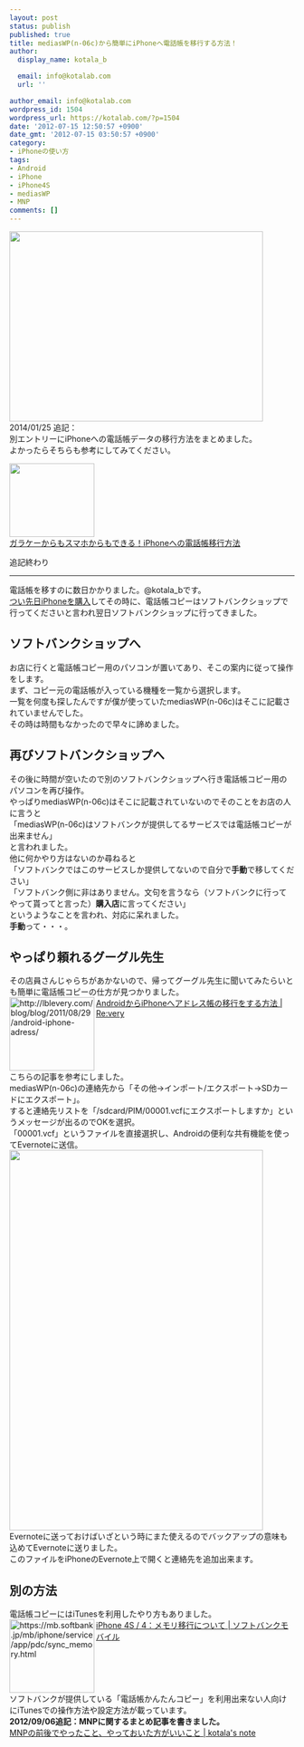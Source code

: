 ```yaml
---
layout: post
status: publish
published: true
title: mediasWP(n-06c)から簡単にiPhoneへ電話帳を移行する方法！
author:
  display_name: kotala_b

  email: info@kotalab.com
  url: ''

author_email: info@kotalab.com
wordpress_id: 1504
wordpress_url: https://kotalab.com/?p=1504
date: '2012-07-15 12:50:57 +0900'
date_gmt: '2012-07-15 03:50:57 +0900'
category:
- iPhoneの使い方
tags:
- Android
- iPhone
- iPhone4S
- mediasWP
- MNP
comments: []
---
```

<p><a href="https://kotalab.com/wp-content/uploads/iphone_01.jpg" target="_blank"><img src="https://kotalab.com/wp-content/uploads/iphone_01.jpg" alt="" title="iphone_01" width="448" height="336" class="alignnone size-full wp-image-1430" /></a><br />
2014/01/25 追記：<br />
別エントリーにiPhoneへの電話帳データの移行方法をまとめました。<br />
よかったらそちらも参考にしてみてください。</p>
<div class="shht">
<div class="shhtimg"><a href="https://kotalab.com/transfer-data-for-ketai-to-iphone" target="_blank"><img src="https://kotalab.com/wp-content/uploads/transfer-data-for-ketai-to-iphone_01-546x409.jpg" alt="" width="150" height="130" /></a></div>
<div class="shhttext"><a href="https://kotalab.com/transfer-data-for-ketai-to-iphone" target="_blank">ガラケーからもスマホからもできる！iPhoneへの電話帳移行方法</a><a href="https://b.hatena.ne.jp/entry/https://kotalab.com/transfer-data-for-ketai-to-iphone" target="_blank"><img border="0" src="https://b.hatena.ne.jp/entry/image/https://kotalab.com/transfer-data-for-ketai-to-iphone" alt="" /></a></div>
</div>
<p>追記終わり</p>
<hr>
<p>電話帳を移すのに数日かかりました。@kotala_bです。<br />
<a href="https://kotalab.com/iphone4s32gb-0yen" title="念願のiPhone購入！思いがけない展開でiPhone4S32GBが一括0円になった！" target="_blank">つい先日iPhoneを購入</a>してその時に、電話帳コピーはソフトバンクショップで行ってくださいと言われ翌日ソフトバンクショップに行ってきました。<br />
<!--more--></p>
<h2>ソフトバンクショップへ</h2>
<p>お店に行くと電話帳コピー用のパソコンが置いてあり、そこの案内に従って操作をします。<br />
まず、コピー元の電話帳が入っている機種を一覧から選択します。<br />
一覧を何度も探したんですが僕が使っていたmediasWP(n-06c)はそこに記載されていませんでした。<br />
その時は時間もなかったので早々に諦めました。</p>
<h2>再びソフトバンクショップへ</h2>
<p>その後に時間が空いたので別のソフトバンクショップへ行き電話帳コピー用のパソコンを再び操作。<br />
やっぱりmediasWP(n-06c)はそこに記載されていないのでそのことをお店の人に言うと<br />
「mediasWP(n-06c)はソフトバンクが提供してるサービスでは電話帳コピーが出来ません」<br />
と言われました。<br />
他に何かやり方はないのか尋ねると<br />
「ソフトバンクではこのサービスしか提供してないので自分で<strong>手動</strong>で移してください」<br />
「ソフトバンク側に非はありません。文句を言うなら（ソフトバンクに行ってやって貰ってと言った）<strong>購入店</strong>に言ってください」<br />
というようなことを言われ、対応に呆れました。<br />
<strong>手動</strong>って・・・。</p>
<h2>やっぱり頼れるグーグル先生</h2>
<p>その店員さんじゃらちがあかないので、帰ってグーグル先生に聞いてみたらいとも簡単に電話帳コピーの仕方が見つかりました。<br />
<a href="http://lblevery.com/blog/blog/2011/08/29/android-iphone-adress/" target="_blank"><img title="AndroidからiPhoneへアドレス帳の移行をする方法 | Re:very" src="https://capture.heartrails.com/150x130/1342322927591?http://lblevery.com/blog/blog/2011/08/29/android-iphone-adress/" alt="http://lblevery.com/blog/blog/2011/08/29/android-iphone-adress/" width="150" height="130" align="left" /></a><a href="http://lblevery.com/blog/blog/2011/08/29/android-iphone-adress/" title="AndroidからiPhoneへアドレス帳の移行をする方法 | Re:very" target="_blank">AndroidからiPhoneへアドレス帳の移行をする方法 | Re:very</a><br style="clear:both;" />こちらの記事を参考にしました。<br />
mediasWP(n-06c)の連絡先から「その他&rarr;インポート/エクスポート&rarr;SDカードにエクスポート」。<br />
すると連絡先リストを「/sdcard/PIM/00001.vcfにエクスポートしますか」というメッセージが出るのでOKを選択。<br />
「00001.vcf」というファイルを直接選択し、Androidの便利な共有機能を使ってEvernoteに送信。<br />
<a href="https://kotalab.com/wp-content/uploads/backup_120715_01.png" target="_blank"><img src="https://kotalab.com/wp-content/uploads/backup_120715_01.png" alt="" title="backup_120715_01" width="448" height="672" class="alignnone size-full wp-image-1506" /></a><br />
Evernoteに送っておけばいざという時にまた使えるのでバックアップの意味も込めてEvernoteに送りました。<br />
このファイルをiPhoneのEvernote上で開くと連絡先を追加出来ます。</p>
<h2>別の方法</h2>
<p>電話帳コピーにはiTunesを利用したやり方もありました。<br />
<a href="https://mb.softbank.jp/mb/iphone/service/app/pdc/sync_memory.html" target="_blank"><img title="iPhone 4S / 4：メモリ移行について | ソフトバンクモバイル" src="https://capture.heartrails.com/150x130/1342323828550?http://mb.softbank.jp/mb/iphone/service/app/pdc/sync_memory.html" alt="https://mb.softbank.jp/mb/iphone/service/app/pdc/sync_memory.html" width="150" height="130" align="left" /></a><a href="https://mb.softbank.jp/mb/iphone/service/app/pdc/sync_memory.html" title="iPhone 4S / 4：メモリ移行について | ソフトバンクモバイル" target="_blank">iPhone 4S / 4：メモリ移行について | ソフトバンクモバイル</a><br style="clear:both;" />ソフトバンクが提供している「電話帳かんたんコピー」を利用出来ない人向けにiTunesでの操作方法や設定方法が載っています。<br />
<strong>2012/09/06追記：MNPに関するまとめ記事を書きました。</strong><br />
<a href="https://kotalab.com/mnp-todobetter" target="_blank">MNPの前後でやったこと、やっておいた方がいいこと | kotala's note</a></p>
